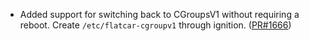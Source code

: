 - Added support for switching back to CGroupsV1 without requiring a reboot. Create `/etc/flatcar-cgroupv1` through ignition. ([PR#1666](https://github.com/flatcar-linux/coreos-overlay/pull/1666))
